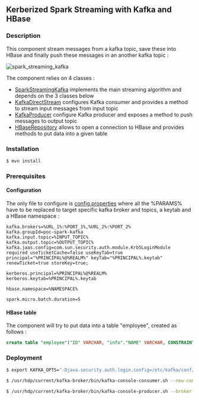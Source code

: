 ## Kerberized Spark Streaming with Kafka and HBase

### Description

This component stream messages from a kafka topic, save these into HBase and finally push these messages in an another kafka topic :

![spark_streaming_kafka](https://user-images.githubusercontent.com/10392318/57933520-cfaec400-78bd-11e9-8a81-2e135bea1752.png)

The component relies on 4 classes :
* [SparkStreamingKafka](src/main/scala/com/kr/SparkStreamingKafka.scala) implements the main streaming algorithm and depends on the 3 classes below
* [KafkaDirectStream](src/main/scala/com/kr/KafkaDirectStream.scala) configures Kafka consumer and provides a method to stream input messages from input topic
* [KafkaProducer](src/main/scala/com/kr/KafkaProducer.scala) configure Kafka producer and exposes a method to push messages to output topic
* [HBaseRepository](src/main/scala/com/kr/HBaseRepository.scala) allows to open a connection to HBase and provides methods to put data into a given table

### Installation

```bash
$ mvn install
```

### Prerequisites

#### Configuration

The only file to configure is [config.properties](config.properties) where all the %PARAMS% have to be replaced to target specific kafka broker and topics, a keytab and a HBase namespace :

```properties
kafka.brokers=%URL_1%:%PORT_1%,%URL_2%:%PORT_2%
kafka.groupId=poc-spark-kafka
kafka.input.topic=%INPUT_TOPIC%
kafka.output.topic=%OUTPUT_TOPIC%
kafka.jaas.config=com.sun.security.auth.module.Krb5LoginModule required useTicketCache=false useKeyTab=true principal="%PRINCIPAL%@%REALM%" keyTab="%PRINCIPAL%.keytab" renewTicket=true storeKey=true;

kerberos.principal=%PRINCIPAL%@%REALM%
kerberos.keytab=%PRINCIPAL%.keytab

hbase.namespace=%NAMESPACE%

spark.micro.batch.duration=5
```

#### HBase table

The component will try to put data into a table "employee", created as follows :

```sql
create table "employee"("ID" VARCHAR, "info"."NAME" VARCHAR, CONSTRAINT pk PRIMARY KEY(ID));
```

### Deployment

```bash
$ export KAFKA_OPTS="-Djava.security.auth.login.config=/etc/kafka/conf/kafka_client_jaas.conf -Dsun.security.krb5.debug=true"

$ /usr/hdp/current/kafka-broker/bin/kafka-console-consumer.sh --new-consumer --bootstrap-server noeyy3pu.noe.edf.fr:9096,noeyycgd.noe.edf.fr:9096,noeyycge.noe.edf.fr:9096 --topic fr.edf.doaat.nsi.zb-metadata-from-nifi-json-dev-inspect-2 --security-protocol SASL_SSL --property security.protocol=SASL_SSL

$ /usr/hdp/current/kafka-broker/bin/kafka-console-producer.sh --broker-list noeyy3pu.noe.edf.fr:9096,noeyycgd.noe.edf.fr:9096,noeyycge.noe.edf.fr:9096 --topic fr.edf.doaat.nsi.zb-metadata-from-nifi-json-dev-inspect-1 --security-protocol SASL_SSL --property security.protocol=SASL_SSL
```